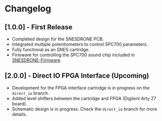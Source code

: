 # Changelog

## [1.0.0] - First Release
- Completed design for the SNESDRONE PCB.
- Integrated multiple potentiometers to control SPC700 parameters.
- Fully functional as an SNES cartridge.
- Firmware for controlling the SPC700 sound chip included in [SNESDRONE-Firmware](https://github.com/michael-hirschmugl/SNESDRONE-Firmware).

## [2.0.0] - Direct IO FPGA Interface (Upcoming)
- Development for the FPGA interface cartridge is in progress on the `direct_io` branch.
- Added level shifters between the cartridge and FPGA (Digilent Arty Z7 board).
- Schematic design is in progress. Check the `direct_io` branch for more details.
